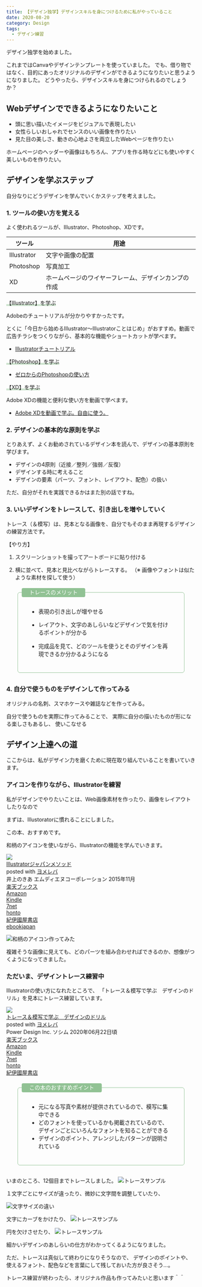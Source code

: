 ```yaml
---
title: 【デザイン独学】デザインスキルを身につけるために私がやっていること
date: 2020-08-20
category: Design
tags:
  - デザイン練習
---
```


デザイン独学を始めました。

これまではCanvaやデザインテンプレートを使っていました。
でも、借り物ではなく、目的にあったオリジナルのデザインができるようになりたいと思うようになりました。
どうやったら、デザインスキルを身につけられるのでしょうか？


## Webデザインでできるようになりたいこと

* 頭に思い描いたイメージをビジュアルで表現したい
* 女性らしいおしゃれでセンスのいい画像を作りたい
* 見た目の美しさ、動きの心地よさを両立したWebページを作りたい

ホームページのヘッダーや画像はもちろん、アプリを作る時などにも使いやすく美しいものを作りたい。

## デザインを学ぶステップ

自分なりにどうデザインを学んでいくかステップを考えました。

### 1. ツールの使い方を覚える

よく使われるツールが、Illustrator、Photoshop、XDです。

|  ツール  | 用途 |
| ---- | ---- |
| Illustrator  | 文字や画像の配置 |
| Photoshop  | 写真加工 |
| XD |  ホームページのワイヤーフレーム、デザインカンプの作成  |

<span style="background: linear-gradient(transparent 70%, #cde3ce 70%);">【Illustrator】を学ぶ</span>

Adobeのチュートリアルが分かりやすかったです。

とくに「今日から始めるIllustrator〜Illustratorことはじめ」がおすすめ。動画で広告チラシをつくりながら、基本的な機能やショートカットが学べます。

* <a href="https://helpx.adobe.com/jp/illustrator/tutorials.html" target="_blank" rel="noopener noreferrer">Illustratorチュートリアル</a>

<span style="background: linear-gradient(transparent 70%, #cde3ce 70%);">【Photoshop】を学ぶ</span>

* <a href="https://saruwakakun.com/design/photoshop" target="_blank" rel="noopener noreferrer">ゼロからのPhotoshopの使い方</a>

<span style="background: linear-gradient(transparent 70%, #cde3ce 70%);">【XD】を学ぶ</span>

Adobe XDの機能と便利な使い方を動画で学べます。

* <a href="https://xdtrail.com/" target="_blank" rel="noopener noreferrer">Adobe XDを動画で学ぶ。自由に使う。</a>


### 2. デザインの基本的な原則を学ぶ

とりあえず、よくお勧めされているデザイン本を読んで、デザインの基本原則を学びます。

* デザインの4原則（近接／整列／強弱／反復）
* デザインする時に考えること
* デザインの要素（パーツ、フォント、レイアウト、配色）の扱い


ただ、自分がそれを実践できるかはまた別の話ですね。



### 3. いいデザインをトレースして、引き出しを増やしていく

トレース（＆模写）は、見本となる画像を、自分でもそのまま再現するデザインの練習方法です。

【やり方】
1. スクリーンショットを撮ってアートボードに貼り付ける

2. 横に並べて、見本と見比べながらトレースする。
（※ 画像やフォントは似たような素材を探して使う）


<div style="position:relative;border:1px solid #91c294;border-radius:6px;padding:25px 30px;margin:30px;font-size:0.9rem;">
  <span style="position:absolute; top: -12px;left: 10px;padding: 5px 20px;background-color: #91c294;border-radius:4px;color:#fff;line-height: 1em;font-size:0.9rem;">
    トレースのメリット
  </span>

* 表現の引き出しが増やせる

* レイアウト、文字のあしらいなどデザインで気を付けるポイントが分かる

* 完成品を見て、どのツールを使うとそのデザインを再現できるか分かるようになる
</div>


### 4. 自分で使うものをデザインして作ってみる

オリジナルの名刺、スマホケースや雑誌などを作ってみる。

自分で使うものを実際に作ってみることで、
実際に自分の描いたものが形になる楽しさもあるし、
使いこなせる

## デザイン上達への道

ここからは、私がデザイン力を磨くために現在取り組んでいることを書いていきます。


### アイコンを作りながら、Illustratorを練習

私がデザインでやりたいことは、Web画像素材を作ったり、画像をレイアウトしたりなので

まずは、Illustoratorに慣れることにしました。


この本、おすすめです。

和柄のアイコンを使いながら、Illustratorの機能を学んでいきます。

<div class="cstmreba"><div class="booklink-box"><div class="booklink-image"><a href="//af.moshimo.com/af/c/click?a_id=742757&p_id=56&pc_id=56&pl_id=637&s_v=b5Rz2P0601xu&url=http%3A%2F%2Fbooks.rakuten.co.jp%2Frb%2F13454208%2F" target="_blank" rel="nofollow" ><img src="https://thumbnail.image.rakuten.co.jp/@0_mall/book/cabinet/5464/9784844365464.jpg?_ex=200x200" style="border: none;" /></a><img src="//i.moshimo.com/af/i/impression?a_id=742757&p_id=56&pc_id=56&pl_id=637" width="1" height="1" style="border:none;"></div><div class="booklink-info"><div class="booklink-name"><a href="//af.moshimo.com/af/c/click?a_id=742757&p_id=56&pc_id=56&pl_id=637&s_v=b5Rz2P0601xu&url=http%3A%2F%2Fbooks.rakuten.co.jp%2Frb%2F13454208%2F" target="_blank" rel="nofollow" >Illustratorジャパンメソッド</a><img src="//i.moshimo.com/af/i/impression?a_id=742757&p_id=56&pc_id=56&pl_id=637" width="1" height="1" style="border:none;"><div class="booklink-powered-date">posted with <a href="https://yomereba.com" rel="nofollow" target="_blank">ヨメレバ</a></div></div><div class="booklink-detail">井上のきあ エムディエヌコーポレーション 2015年11月    </div><div class="booklink-link2"><div class="shoplinkrakuten"><a href="//af.moshimo.com/af/c/click?a_id=742757&p_id=56&pc_id=56&pl_id=637&s_v=b5Rz2P0601xu&url=http%3A%2F%2Fbooks.rakuten.co.jp%2Frb%2F13454208%2F" target="_blank" rel="nofollow" >楽天ブックス</a><img src="//i.moshimo.com/af/i/impression?a_id=742757&p_id=56&pc_id=56&pl_id=637" width="1" height="1" style="border:none;"></div><div class="shoplinkamazon"><a href="https://www.amazon.co.jp/exec/obidos/asin/4844365460/filledfores07-22/" target="_blank" rel="nofollow" >Amazon</a></div><div class="shoplinkkindle"><a href="https://www.amazon.co.jp/gp/search?keywords=Illustrator%E3%82%B8%E3%83%A3%E3%83%91%E3%83%B3%E3%83%A1%E3%82%BD%E3%83%83%E3%83%89&__mk_ja_JP=%83J%83%5E%83J%83i&url=node%3D2275256051&tag=filledfores07-22" target="_blank" rel="nofollow" >Kindle</a></div><div class="shoplinkseven"><a href="//af.moshimo.com/af/c/click?a_id=1082680&p_id=932&pc_id=1188&pl_id=12456&s_v=b5Rz2P0601xu&url=http%3A%2F%2F7net.omni7.jp%2Fsearch%2F%3FsearchKeywordFlg%3D1%26keyword%3D9784844365464" target="_blank" rel="nofollow" >7net<img src="//i.moshimo.com/af/i/impression?a_id=1082680&p_id=932&pc_id=1188&pl_id=12456" width="1" height="1" style="border:none;"></a></div><div class="shoplinkbk1"><a href="//ck.jp.ap.valuecommerce.com/servlet/referral?sid=3390948&pid=885314885&vc_url=http%3A%2F%2Fhonto.jp%2Fnetstore%2Fsearch_021_104844365460.html%3Fsrchf%3D1%26srchGnrNm%3D1&vcptn=kaereba" target="_blank" rel="nofollow" >honto<img src="//ad.jp.ap.valuecommerce.com/servlet/gifbanner?sid=3390948&pid=885314885" height="1" width="1" border="0"></a></div>            <div class="shoplinkkino"><a href="//ck.jp.ap.valuecommerce.com/servlet/referral?sid=3390948&pid=886623503&vc_url=http%3A%2F%2Fwww.kinokuniya.co.jp%2Ff%2Fdsg-01-9784844365464&vcptn=kaereba" target="_blank" rel="nofollow" >紀伊國屋書店<img src="//ad.jp.ap.valuecommerce.com/servlet/gifbanner?sid=3390948&pid=886623503" height="1" width="1" border="0"></a></div>          <div class="shoplinkebj"><a href="//ck.jp.ap.valuecommerce.com/servlet/referral?sid=3390948&pid=886623490&vc_url=https%3A%2F%2Febookjapan.yahoo.co.jp%2Fbooks%2F491413%2FA002030188%3Fdealerid%3D30064%26utm_source%3Dasp%26utm_medium%3Dmedi%26utm_campaign%3Drate_yome&vcptn=kaereba" target="_blank" rel="nofollow" >ebookjapan<img src="//ad.jp.ap.valuecommerce.com/servlet/gifbanner?sid=3390948&pid=886623490" height="1" width="1" border="0"></a></div>      </div></div><div class="booklink-footer"></div></div></div>


![和柄のアイコン作ってみた](20200328_01_illustator.jpg)

複雑そうな画像に見えても、どのパーツを組み合わせればできるのか、想像がつくようになってきました。


### ただいま、デザイントレース練習中

Illustratorの使い方になれたところで、
「トレース＆模写で学ぶ　デザインのドリル」を見本にトレース練習しています。

<div class="cstmreba"><div class="booklink-box"><div class="booklink-image"><a href="//af.moshimo.com/af/c/click?a_id=742757&p_id=56&pc_id=56&pl_id=637&s_v=b5Rz2P0601xu&url=http%3A%2F%2Fbooks.rakuten.co.jp%2Frb%2F16312596%2F" target="_blank" rel="nofollow" ><img src="https://thumbnail.image.rakuten.co.jp/@0_mall/book/cabinet/2579/9784802612579.jpg?_ex=200x200" style="border: none;" /></a><img src="//i.moshimo.com/af/i/impression?a_id=742757&p_id=56&pc_id=56&pl_id=637" width="1" height="1" style="border:none;"></div><div class="booklink-info"><div class="booklink-name"><a href="//af.moshimo.com/af/c/click?a_id=742757&p_id=56&pc_id=56&pl_id=637&s_v=b5Rz2P0601xu&url=http%3A%2F%2Fbooks.rakuten.co.jp%2Frb%2F16312596%2F" target="_blank" rel="nofollow" >トレース＆模写で学ぶ　デザインのドリル</a><img src="//i.moshimo.com/af/i/impression?a_id=742757&p_id=56&pc_id=56&pl_id=637" width="1" height="1" style="border:none;"><div class="booklink-powered-date">posted with <a href="https://yomereba.com" rel="nofollow" target="_blank">ヨメレバ</a></div></div><div class="booklink-detail">Power Design Inc. ソシム 2020年06月22日頃    </div><div class="booklink-link2"><div class="shoplinkrakuten"><a href="//af.moshimo.com/af/c/click?a_id=742757&p_id=56&pc_id=56&pl_id=637&s_v=b5Rz2P0601xu&url=http%3A%2F%2Fbooks.rakuten.co.jp%2Frb%2F16312596%2F" target="_blank" rel="nofollow" >楽天ブックス</a><img src="//i.moshimo.com/af/i/impression?a_id=742757&p_id=56&pc_id=56&pl_id=637" width="1" height="1" style="border:none;"></div><div class="shoplinkamazon"><a href="https://www.amazon.co.jp/exec/obidos/asin/4802612575/filledfores07-22/" target="_blank" rel="nofollow" >Amazon</a></div><div class="shoplinkkindle"><a href="https://www.amazon.co.jp/gp/search?keywords=%E3%83%88%E3%83%AC%E3%83%BC%E3%82%B9%EF%BC%86%E6%A8%A1%E5%86%99%E3%81%A7%E5%AD%A6%E3%81%B6%E3%80%80%E3%83%87%E3%82%B6%E3%82%A4%E3%83%B3%E3%81%AE%E3%83%89%E3%83%AA%E3%83%AB&__mk_ja_JP=%83J%83%5E%83J%83i&url=node%3D2275256051&tag=filledfores07-22" target="_blank" rel="nofollow" >Kindle</a></div><div class="shoplinkseven"><a href="//af.moshimo.com/af/c/click?a_id=1082680&p_id=932&pc_id=1188&pl_id=12456&s_v=b5Rz2P0601xu&url=http%3A%2F%2F7net.omni7.jp%2Fsearch%2F%3FsearchKeywordFlg%3D1%26keyword%3D9784802612579" target="_blank" rel="nofollow" >7net<img src="//i.moshimo.com/af/i/impression?a_id=1082680&p_id=932&pc_id=1188&pl_id=12456" width="1" height="1" style="border:none;"></a></div><div class="shoplinkbk1"><a href="//ck.jp.ap.valuecommerce.com/servlet/referral?sid=3390948&pid=885314885&vc_url=http%3A%2F%2Fhonto.jp%2Fnetstore%2Fsearch_021_104802612575.html%3Fsrchf%3D1%26srchGnrNm%3D1&vcptn=kaereba" target="_blank" rel="nofollow" >honto<img src="//ad.jp.ap.valuecommerce.com/servlet/gifbanner?sid=3390948&pid=885314885" height="1" width="1" border="0"></a></div>         <div class="shoplinkkino"><a href="//ck.jp.ap.valuecommerce.com/servlet/referral?sid=3390948&pid=886623503&vc_url=http%3A%2F%2Fwww.kinokuniya.co.jp%2Ff%2Fdsg-01-9784802612579&vcptn=kaereba" target="_blank" rel="nofollow" >紀伊國屋書店<img src="//ad.jp.ap.valuecommerce.com/servlet/gifbanner?sid=3390948&pid=886623503" height="1" width="1" border="0"></a></div>              </div></div><div class="booklink-footer"></div></div></div>

<div style="position:relative;border:1px solid #91c294;border-radius:6px;padding:25px 30px;margin:30px;font-size:0.9rem;">
  <span style="position:absolute; top: -12px;left: 10px;padding: 5px 20px;background-color: #91c294;border-radius:4px;color:#fff;line-height: 1em;font-size:0.9rem;">
    この本のおすすめポイント
  </span>

* 元になる写真や素材が提供されているので、模写に集中できる
* どのフォントを使っているかも掲載されているので、デザインごとにいろんなフォントを知ることができる
* デザインのポイント、アレンジしたパターンが説明されている
</div>

いまのところ、12個目までトレースしました。
![トレースサンプル](ss-trace-01.jpg)

１文字ごとにサイズが違ったり、微妙に文字間を調整していたり、

![文字サイズの違い](ss-design.jpg)

文字にカーブをかけたり、
![トレースサンプル](ss-trace-02.jpg)

円を欠けさせたり、
![トレースサンプル](ss-trace-04.jpg)

細かいデザインのあしらいの仕方がわかってくるようになりました。

ただ、トレースは真似して終わりになりそうなので、
デザインのポイントや、使えるフォント、配色などを言葉にして残しておいた方が良さそう…。


トレース練習が終わったら、オリジナル作品も作ってみたいと思います＾＾